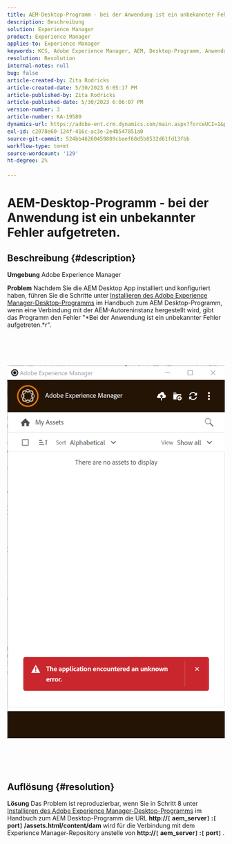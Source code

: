 ```yaml
---
title: AEM-Desktop-Programm - bei der Anwendung ist ein unbekannter Fehler aufgetreten.
description: Beschreibung
solution: Experience Manager
product: Experience Manager
applies-to: Experience Manager
keywords: KCS, Adobe Experience Manager, AEM, Desktop-Programm, Anwendung auf unbekannten Fehler gestoßen, FAQ
resolution: Resolution
internal-notes: null
bug: false
article-created-by: Zita Rodricks
article-created-date: 5/30/2023 6:05:17 PM
article-published-by: Zita Rodricks
article-published-date: 5/30/2023 6:06:07 PM
version-number: 3
article-number: KA-19580
dynamics-url: https://adobe-ent.crm.dynamics.com/main.aspx?forceUCI=1&pagetype=entityrecord&etn=knowledgearticle&id=37f9b183-14ff-ed11-8f6e-6045bd006b25
exl-id: c2078e60-124f-416c-ac3e-2e4b547851a0
source-git-commit: 524bb46260459809cbaef68d5b8532d61fd13fbb
workflow-type: tm+mt
source-wordcount: '129'
ht-degree: 2%

---
```


# AEM-Desktop-Programm - bei der Anwendung ist ein unbekannter Fehler aufgetreten.

## Beschreibung {#description}


<b>Umgebung</b>
Adobe Experience Manager

<b>Problem</b>
Nachdem Sie die AEM Desktop App installiert und konfiguriert haben, führen Sie die Schritte unter [Installieren des Adobe Experience Manager-Desktop-Programms](https://experienceleague.adobe.com/docs/experience-manager-desktop-app/using/install-upgrade.html?lang=en#install-v2) im Handbuch zum AEM Desktop-Programm, wenn eine Verbindung mit der AEM-Autoreninstanz hergestellt wird, gibt das Programm den Fehler &quot;*Bei der Anwendung ist ein unbekannter Fehler aufgetreten.*r&quot;.
<br><br><br> <br><br> ![](assets/___42f9b183-14ff-ed11-8f6e-6045bd006b25___.png)<br><br> <br><br> 

## Auflösung {#resolution}


<b>Lösung</b>
Das Problem ist reproduzierbar, wenn Sie in Schritt 8 unter [Installieren des Adobe Experience Manager-Desktop-Programms](https://experienceleague.adobe.com/docs/experience-manager-desktop-app/using/install-upgrade.html?lang=en#install-v2) im Handbuch zum AEM Desktop-Programm die URL <b>http://`[` aem_server`]` :`[` port`]` /assets.html/content/dam</b> wird für die Verbindung mit dem Experience Manager-Repository anstelle von <b>http://`[` aem_server`]` :`[` port`]` </b>.
